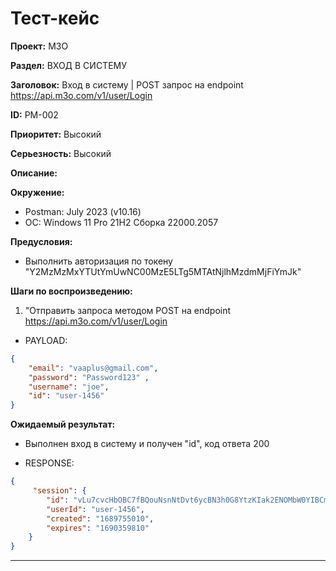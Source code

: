 # Тест-кейс

**Проект:** M3O

**Раздел:** ВХОД В СИСТЕМУ

**Заголовок:** Вход в систему | POST запрос на endpoint <https://api.m3o.com/v1/user/Login>

**ID:** PM-002

 **Приоритет:** Высокий

 **Серьезность:** Высокий

**Описание:**

**Окружение:**  

* Postman: July 2023 (v10.16)
* OC: Windows 11 Pro 21H2 Сборка 22000.2057

**Предусловия:**

* Выполнить авторизация по токену "Y2MzMzMxYTUtYmUwNC00MzE5LTg5MTAtNjlhMzdmMjFiYmJk"

**Шаги по воспроизведению:**

1. "Отправить запроса методом POST на endpoint <https://api.m3o.com/v1/user/Login>  

* PAYLOAD:

```json
{
    "email": "vaaplus@gmail.com",
    "password": "Password123" ,
    "username": "joe",
    "id": "user-1456"
}
```

**Ожидаемый результат:**

* Выполнен вход в систему и получен "id", код ответа 200

* RESPONSE:

```json
{  
     "session": {
        "id": "vLu7cvcHbOBC7fBQouNsnNtDvt6ycBN3h0G8YtzKIak2ENOMbW0YIBCmMqpeMoGMgK97WY6ZWS6BH8ghgI7GsLHQRURoj3ZNuwPg75o9iIsSOZQyVGJZo1DD3Hhd9fUu",
        "userId": "user-1456",
        "created": "1689755010",
        "expires": "1690359810"
    }
}  
```

---
